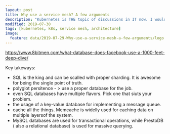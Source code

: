 ```yaml
---
layout: post
title: Why use a service mesh? A few arguments
description: "Kubernetes is THE topic of discussions in IT now. I would argue that it is only an intermediate step."
modified: 2019-07-30
tags: [kubernetes, k8s, service mesh, architecture]
image:
  feature: data/2019-07-29-Why-use-a-service-mesh-a-few-arguments/logo.jpg
---
```


https://www.8bitmen.com/what-database-does-facebook-use-a-1000-feet-deep-dive/

Key takeways:

- SQL is the king and can be scalled with proper sharding. It is awesome for being the single point of truth.
- polyglot persitence - > use a proper database for the job.
- even SQL databases have multiple flavors. Pick one that siuts your problem.
- the usage of a key-value database for implementing a message queue.
- cache all the things. Memcache is widelly used for caching data on multiple layersof the system.
- MySQL databases are used for transactional operations, while PrestoDB ( also a relational database) is used for massive querying.
